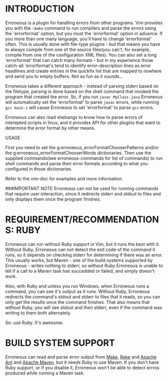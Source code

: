 INTRODUCTION
============
Erroneous is a plugin for handling errors from other programs. Vim provides
you with the `:make` command to run compilers and parse the errors using the
'errorformat' option, but you must the 'errorformat' option in advance. If you
more than one many language, you'll have to change 'errorformat' often. This
is usually done with file-type plugins - but that means you have to always
compile from one of the source files(you can't, for example, compile from one
of the configuration XML files).
You can also set a long 'errorformat' that can catch many formats - but in my
experience those catch-all 'errorformat's tend to identify error-description
lines as error headlines and create entries in the quickfix list that are
mapped to nowhere and send you to empty buffers. Not as fun as it sounds...

Erroneous takes a different approach - instead of parsing stderr based on the
filetype, parsing is done based on the shell command that invoked the program
that created the error. So, if you run `javac MyClass.java` Erroneous will
automatically set the 'errorformat' to parse `javac` errors, while running
`gcc main.c` will cause Erroneous to set 'errorformat' to parse `gcc` errors.

Erroneous can also read shebangs to know how to parse errors of interepted
scripts in linux, and it provides API for other plugins that want to determine
the error format by other means.


USAGE

First you need to set the g:erroneous\_errorFormatChooserPatterns and/or the
g:erroneous\_errorFormatChooserWords dictionaries. Then use the supplied
commands(see erroneous-commands for list of commands) to run shell commands
and parse their error formats according to what you configured in those
dictionaries.

Refer to the vim-doc for examples and more information.

###IMPORTANT NOTE
Erroneous can not be used for running commands that require user interaction,
since it redirects stderr and stdout to files and only displays them once the
program finishes.

REQUIREMENT/RECOMMENDATIONS: RUBY
============
Erroneous can run without Ruby support in Vim, but it runs the best with it.
Without Ruby, Erroneous can not detect the exit code of the command it runs, so
it depends on checking stderr for determining if there was an error. This
usually works, but Maven - one of the build systems supported by Erroneous -
writes nothing to stderr, so without Ruby Erroneous is unable to tell if a call
to a Maven task has succedded or failed, and simply doesn't work.

Also, with Ruby and unless you run Windows, when Erroneous runs a command, you
can see it's output as it runs. Without Ruby, Erroneous redirects the command's
stdout and stderr to files that it reads, so you can only get the results once
the command finishes.  That also means that without Ruby, you will see stdout
and then stderr, even if the command was writing to them both alternately.

So: use Ruby. It's awesome.


BUILD SYSTEM SUPPORT
====================
Erroneous can read and parse error output from
[Make](http://www.gnu.org/software/make), [Rake](http://rake.rubyforge.org) and
[Apache Ant](http://ant.apache.org) and [Apache
Maven](http://maven.apache.org), but it needs Ruby to use Maven. If you don't
have Ruby support, or if you disable it, Erroneous won't be able to detect
errros produced while running a Maven task.
